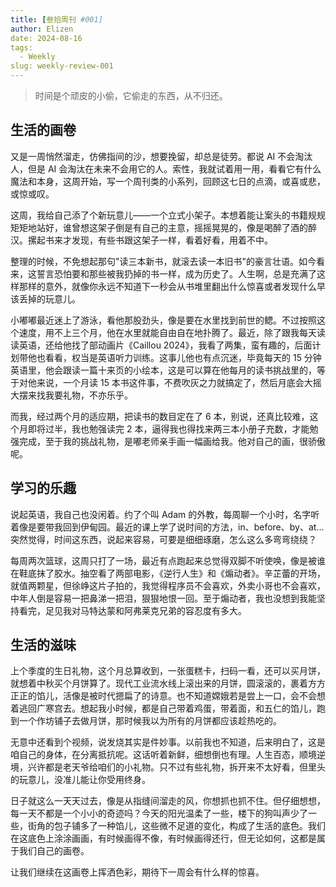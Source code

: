 ```yaml
---
title: [叁拾周刊 #001]
author: Elizen
date: 2024-08-16
tags:
  - Weekly
slug: weekly-review-001
---
```


> 时间是个顽皮的小偷，它偷走的东西，从不归还。

## 生活的画卷

又是一周悄然溜走，仿佛指间的沙，想要挽留，却总是徒劳。都说 AI 不会淘汰人，但是 AI 会淘汰在未来不会用它的人。索性，我就试着用一用，看看它有什么魔法和本身，这周开始，写一个周刊类的小系列，回顾这七日的点滴，或喜或悲，或惊或叹。

这周，我给自己添了个新玩意儿——一个立式小架子。本想着能让案头的书籍规规矩矩地站好，谁曾想这架子倒是有自己的主意，摇摇晃晃的，像是喝醉了酒的醉汉。摞起书来才发现，有些书跟这架子一样，看着好看，用着不中。

整理的时候，不免想起那句"读三本新书，就滚去读一本旧书"的豪言壮语。如今看来，这誓言恐怕要和那些被我扔掉的书一样，成为历史了。人生啊，总是充满了这样那样的意外，就像你永远不知道下一秒会从书堆里翻出什么惊喜或者发现什么早该丢掉的玩意儿。

小嘟嘟最近迷上了游泳，看他那股劲头，像是要在水里找到前世的鳃。不过按照这个速度，用不上三个月，他在水里就能自由自在地扑腾了。最近，除了跟我每天读读英语，还给他找了部动画片《Caillou 2024》，我看了两集，蛮有趣的，后面计划带他也看看，权当是英语听力训练。这事儿他也有点沉迷，毕竟每天的 15 分钟英语里，他会跟读一篇十来页的小绘本，这是可以算在他每月的读书挑战里的，等于对他来说，一个月读 15 本书这件事，不费吹灰之力就搞定了，然后月底会大摇大摆来找我要礼物，不亦乐乎。

而我，经过两个月的适应期，把读书的数目定在了 6 本，别说，还真比较难，这个月即将过半，我也勉强读完 2 本，逼得我也得找来两三本小册子充数，才能勉强完成，至于我的挑战礼物，是嘟老师亲手画一幅画给我。他对自己的画，很骄傲呢。

## 学习的乐趣

说起英语，我自己也没闲着。约了个叫 Adam 的外教，每周聊一个小时，名字听着像是要带我回到伊甸园。最近的课上学了说时间的方法，in、before、by、at...突然觉得，时间这东西，说起来容易，可要是细细琢磨，怎么这么多弯弯绕绕？

每周两次篮球，这周只打了一场，最近有点跑起来总觉得双脚不听使唤，像是被谁在鞋底抹了胶水。抽空看了两部电影，《逆行人生》和《煽动者》。辛芷蕾的开场，就值两颗星，但徐峥这片子拍的，我觉得程序员不会喜欢，外卖小哥也不会喜欢，中年人倒是容易一把鼻涕一把泪，狠狠地恨一回。至于煽动者，我也没想到我能坚持看完，足见我对马特达蒙和阿弗莱克兄弟的容忍度有多大。

## 生活的滋味

上个季度的生日礼物，这个月总算收到，一张蛋糕卡，扫码一看，还可以买月饼，就想着中秋买个月饼算了。现代工业流水线上滚出来的月饼，圆滚滚的，裹着方方正正的馅儿，活像是被时代摁扁了的诗意。也不知道嫦娥若是尝上一口，会不会想着逃回广寒宫去。想起我小时候，都是自己带着鸡蛋，带着面，和五仁的馅儿，跑到一个作坊铺子去做月饼，那时候我以为所有的月饼都应该趁热吃的。

无意中还看到个视频，说发烧其实是件妙事。以前我也不知道，后来明白了，这是咱自己的身体，在分离抵抗呢。这话听着新鲜，细想倒也有理。人生百态，顺境逆境，兴许都是老天爷给咱们的小礼物。只不过有些礼物，拆开来不太好看，但里头的玩意儿，没准儿能让你受用终身。

日子就这么一天天过去，像是从指缝间溜走的风，你想抓也抓不住。但仔细想想，每一天不都是一个小小的奇迹吗？今天的阳光温柔了一些，楼下的狗叫声少了一些，街角的包子铺多了一种馅儿，这些微不足道的变化，构成了生活的底色。我们在这底色上涂涂画画，有时候画得不像，有时候画得还行，但无论如何，这都是属于我们自己的画卷。

让我们继续在这画卷上挥洒色彩，期待下一周会有什么样的惊喜。